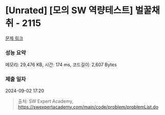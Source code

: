 # [Unrated] [모의 SW 역량테스트] 벌꿀채취 - 2115 

[문제 링크](https://swexpertacademy.com/main/code/problem/problemDetail.do?contestProbId=AV5V4A46AdIDFAWu) 

### 성능 요약

메모리: 29,476 KB, 시간: 174 ms, 코드길이: 2,607 Bytes

### 제출 일자

2024-09-02 17:20



> 출처: SW Expert Academy, https://swexpertacademy.com/main/code/problem/problemList.do